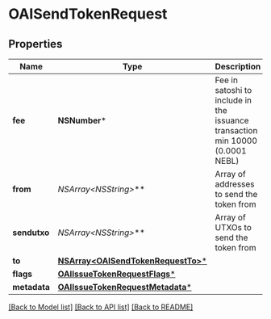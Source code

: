 # OAISendTokenRequest

## Properties
Name | Type | Description | Notes
------------ | ------------- | ------------- | -------------
**fee** | **NSNumber*** | Fee in satoshi to include in the issuance transaction min 10000 (0.0001 NEBL) | 
**from** | **NSArray&lt;NSString*&gt;*** | Array of addresses to send the token from | [optional] 
**sendutxo** | **NSArray&lt;NSString*&gt;*** | Array of UTXOs to send the token from | [optional] 
**to** | [**NSArray&lt;OAISendTokenRequestTo&gt;***](OAISendTokenRequestTo.md) |  | 
**flags** | [**OAIIssueTokenRequestFlags***](OAIIssueTokenRequestFlags.md) |  | [optional] 
**metadata** | [**OAIIssueTokenRequestMetadata***](OAIIssueTokenRequestMetadata.md) |  | [optional] 

[[Back to Model list]](../README.md#documentation-for-models) [[Back to API list]](../README.md#documentation-for-api-endpoints) [[Back to README]](../README.md)


